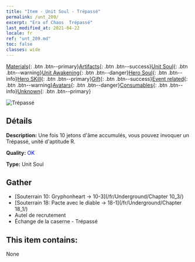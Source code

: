 ```yaml
---
title: "Item - Unit Soul - Trépassé"
permalink: /unt_209/
excerpt: "Era of Chaos  Trépassé"
last_modified_at: 2021-04-22
locale: fr
ref: "unt_209.md"
toc: false
classes: wide
---
```

 [Materials](/ItemsFR/){: .btn .btn--primary}[Artifacts](/ItemsFR/Artifacts/){: .btn .btn--success}[Unit Soul](/ItemsFR/UnitSoul/){: .btn .btn--warning}[Unit Awakening](/ItemsFR/UnitAwakening/){: .btn .btn--danger}[Hero Soul](/ItemsFR/HeroSoul/){: .btn .btn--info}[Hero SKill](/ItemsFR/HeroSkill/){: .btn .btn--primary}[Gift](/ItemsFR/Gift/){: .btn .btn--success}[Event related](/ItemsFR/Events/){: .btn .btn--warning}[Avatars](/ItemsFR/Avatars/){: .btn .btn--danger}[Consumables](/ItemsFR/Consumables/){: .btn .btn--info}[Unknown](/ItemsFR/Unknown/){: .btn .btn--primary}

 ![Trépassé](/images/u/ti_jiangshi.jpg)

## Détails
 **Description:** Une fois 10 jetons d'âme accumulés, vous pouvez invoquer un Trépassé, unité d'aptitude R.

 **Quality:** <span style="color: #0000CD">OK</span>

 **Type:** Unit Soul

## Gather

*    [Souterrain 10: Gryphonheart -> 10-3](/fr/Underground/Chapter 10_3/) 
*    [Souterrain 18: Pacte avec le diable -> 18-1](/fr/Underground/Chapter 18_1/) 
*    Autel de recrutement 
*    Échange de la caserne - Trépassé 

## This item contains:

  None

